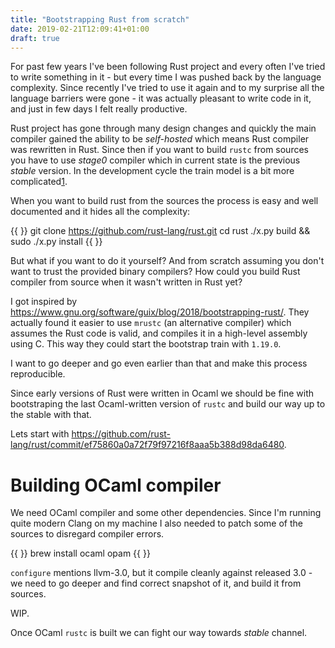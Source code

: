 ```yaml
---
title: "Bootstrapping Rust from scratch"
date: 2019-02-21T12:09:41+01:00
draft: true
---
```


For past few years I've been following Rust project and every often I've tried to write something in it - but every time I was pushed back by the language complexity. Since recently I've tried to use it again and to my surprise all the language barriers were gone - it was actually pleasant to write code in it, and just in few days I felt really productive.

Rust project has gone through many design changes and quickly the main compiler gained the ability to be _self-hosted_ which means Rust compiler was rewritten in Rust. Since then if you want to build `rustc` from sources you have to use _stage0_ compiler which in current state is the previous _stable_ version. In the development cycle the train model is a bit more complicated[1].

When you want to build rust from the sources the process is easy and well documented and it hides all the complexity:

{{ <highlight sh>}}
git clone https://github.com/rust-lang/rust.git
cd rust
./x.py build && sudo ./x.py install
{{ </highlight> }}

But what if you want to do it yourself? And from scratch assuming you don't want to trust the provided binary compilers? How could you build Rust compiler from source when it wasn't written in Rust yet?

I got inspired by https://www.gnu.org/software/guix/blog/2018/bootstrapping-rust/. They actually found it easier to use `mrustc` (an alternative compiler) which assumes the Rust code is valid, and compiles it in a high-level assembly using C. This way they could start the bootstrap train with `1.19.0`.

I want to go deeper and go even earlier than that and make this process reproducible. 

Since early versions of Rust were written in Ocaml we should be fine with bootstraping the last Ocaml-written version of `rustc` and build our way up to the stable with that.

Lets start with https://github.com/rust-lang/rust/commit/ef75860a0a72f79f97216f8aaa5b388d98da6480.

# Building OCaml compiler

We need OCaml compiler and some other dependencies. Since I'm running quite modern Clang on my machine I also needed to patch some of the sources to disregard compiler errors.

{{ <highlight sh> }}
brew install ocaml opam
{{ </highlight>}}

`configure` mentions llvm-3.0, but it compile cleanly against released 3.0 - we need to go deeper and find correct snapshot of it, and build it from sources.

WIP.

Once OCaml `rustc` is built we can fight our way towards _stable_ channel.

[1]: https://github.com/rust-lang/rust/blob/1349c84a4fa0fca9b866b2e859d28ee185ca0c1b/src/stage0.txt#L5-L8